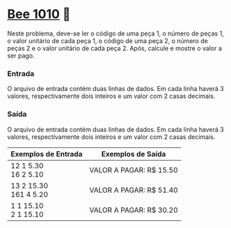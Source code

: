 # <a href="https://www.beecrowd.com.br/judge/pt/problems/view/1010"> Bee 1010</a> 🐝


Neste problema, deve-se ler o código de uma peça 1, o número de peças 1, o valor unitário de cada peça 1, o código de uma peça 2, o número de peças 2 e o valor unitário de cada peça 2. Após, calcule e mostre o valor a ser pago.





### Entrada
O arquivo de entrada contém duas linhas de dados. Em cada linha haverá 3 valores, respectivamente dois inteiros e um valor com 2 casas decimais.

### Saída
O arquivo de entrada contém duas linhas de dados. Em cada linha haverá 3 valores, respectivamente dois inteiros e um valor com 2 casas decimais.

| Exemplos de Entrada | Exemplos de Saída|
|---| ---|
| 12 1 5.30 <br> 16 2 5.10| VALOR A PAGAR: R$ 15.50 |
| 13 2 15.30<br>161 4 5.20| VALOR A PAGAR: R$ 51.40|
| 1 1 15.10 <br>2 1 15.10| VALOR A PAGAR: R$ 30.20| 